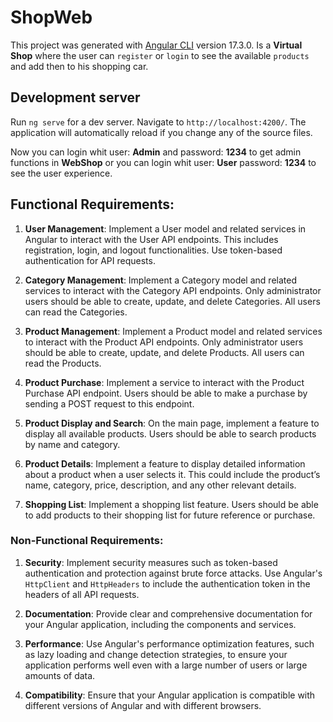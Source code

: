 # ShopWeb

This project was generated with [Angular CLI](https://github.com/angular/angular-cli) version 17.3.0. Is a **Virtual Shop**
where the user can `register` or `login` to see the available `products` and add then to his shopping car.

## Development server

Run `ng serve` for a dev server. Navigate to `http://localhost:4200/`. The application will automatically reload if you change any of the source files. 

Now you can login whit user: **Admin** and password: **1234** to get admin functions in **WebShop** or you can
login whit user: **User** password: **1234** to see the user experience.

## Functional Requirements:

1. **User Management**: Implement a User model and related services in Angular to interact with the User API endpoints. This includes registration, login, and logout functionalities. Use token-based authentication for API requests.

2. **Category Management**: Implement a Category model and related services to interact with the Category API endpoints. Only administrator users should be able to create, update, and delete Categories. All users can read the Categories.

3. **Product Management**: Implement a Product model and related services to interact with the Product API endpoints. Only administrator users should be able to create, update, and delete Products. All users can read the Products.

4. **Product Purchase**: Implement a service to interact with the Product Purchase API endpoint. Users should be able to make a purchase by sending a POST request to this endpoint.

5. **Product Display and Search**: On the main page, implement a feature to display all available products. Users should be able to search products by name and category.

6. **Product Details**: Implement a feature to display detailed information about a product when a user selects it. This could include the product’s name, category, price, description, and any other relevant details.

7. **Shopping List**: Implement a shopping list feature. Users should be able to add products to their shopping list for future reference or purchase.

### Non-Functional Requirements:

1. **Security**: Implement security measures such as token-based authentication and protection against brute force attacks. Use Angular's `HttpClient` and `HttpHeaders` to include the authentication token in the headers of all API requests.

2. **Documentation**: Provide clear and comprehensive documentation for your Angular application, including the components and services.

3. **Performance**: Use Angular's performance optimization features, such as lazy loading and change detection strategies, to ensure your application performs well even with a large number of users or large amounts of data.

4. **Compatibility**: Ensure that your Angular application is compatible with different versions of Angular and with different browsers.
